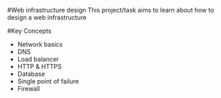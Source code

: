 #Web infrastructure design
This project/task aims to learn about how to design a web infrastructure

#Key Concepts
* Network basics
* DNS
* Load balancer
* HTTP & HTTPS
* Database
* Single point of failure
* Firewall
